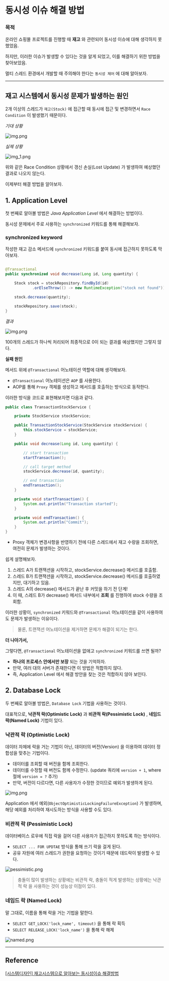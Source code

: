 # 동시성 이슈 해결 방법

### 목적

온라인 쇼핑몰 프로젝트를 진행할 때 **재고** 와 관련되어 동시성 이슈에 대해 생각하지 못했었음.

하지만, 이러한 이슈가 발생할 수 있다는 것을 알게 되었고, 이를 해결하기 위한 방법을 찾아보았음.

멀티 스레드 환경에서 개발할 때 주의해야 한다는 `동시성 제어` 에 대해 알아보자.

---

## 재고 시스템에서 동시성 문제가 발생하는 원인

2개 이상의 스레드가 `재고(Stock)` 에 접근할 때 동시에 접근 및 변경하면서 `Race Condition` 이 발생했기 때문이다.

_기대 상황_

![img.png](img/expected.png)

_실제 상황_

![img_1.png](img/real.png)

위와 같은 Race Condition 상황에서 갱신 손실(Lost Update) 가 발생하여 예상했던 결과로 나오지 않는다.

이제부터 해결 방법을 알아보자.

## 1. Application Level

첫 번째로 알아볼 방법은 _Java Application Level_ 에서 해결하는 방법이다.

동시성 문제에서 주로 사용하는 `synchronized` 키워드를 통해 해결해보자.

### synchronized keyword

작성한 재고 감소 메서드에 `synchronized` 키워드를 붙여 동시에 접근하지 못하도록 막아보자.

```java

@Transactional
public synchronized void decrease(Long id, Long quantity) {

    Stock stock = stockRepository.findById(id)
            .orElseThrow(() -> new RuntimeException("stock not found"));

    stock.decrease(quantity);

    stockRepository.save(stock);
}
```

_결과_

![img.png](img/result1.png)

100개의 스레드가 하나씩 처리되어 최종적으로 0이 되는 결과를 예상했지만 그렇지 않다.

**실패 원인**

메서드 위에 `@Transactional` 어노테이션 역할에 대해 생각해보자.

- `@Transactional` 어노테이션은 `AOP` 를 사용한다.
- AOP를 통해 `Proxy` 객체를 생성하고 메서드를 호출하는 방식으로 동작한다.

이러한 방식을 코드로 표현해보자면 다음과 같다.

```java
public class TransactionStockService {

    private StockService stockService;

    public TransactionStockService(StockService stockService) {
        this.stockService = stockService;
    }

    public void decrease(Long id, Long quantity) {

        // start transaction
        startTransaction();

        // call target method
        stockService.decrease(id, quantity);

        // end transaction
        endTransaction();
    }

    private void startTransaction() {
        System.out.println("Transaction started");
    }

    private void endTransaction() {
        System.out.println("Commit");
    }
}
```

- Proxy 객체가 변경사항을 반영하기 전에 다른 스레드에서 재고 수량을 조회하면, 여전히 문제가 발생하는 것이다.

쉽게 설명해보자.

1. 스레드 A가 트랜잭션을 시작하고, stockService.decrease() 메서드를 호출함.
2. 스레드 B가 트랜잭션을 시작하고, stockService.decrease() 메서드를 호출하였지만, 대기하고 있음.
3. 스레드 A의 decrease() 메서드가 끝난 후 커밋을 하기 전 단계!
4. 이 때, 스레드 B가 decrease() 메서드 내부에서 **조회** 를 진행하여 stock 수량을 조회함.

이러한 상황이, `synchronized` 키워드와 `@Transactional` 어노테이션을 같이 사용하여도 문제가 발생하는 이유이다.

> 물론, 트랜잭션 어노테이션을 제거하면 문제가 해결이 되기는 한다.

**더 나아가서,**

그렇다면, `@Transactional` 어노테이션을 없애고 `synchronized` 키워드를 쓰면 될까?

- **하나의 프로세스 안에서만 보장** 되는 것을 기억하자.
- 만약, 여러 대의 서버가 존재한다면 이 방법은 적합하지 않다.
- 즉, Application Level 에서 해결 방안을 찾는 것은 적합하지 않아 보인다.

## 2. Database Lock

두 번째로 알아볼 방법은, `Database Lock` 기법을 사용하는 것이다.

대표적으로, **낙관적 락(Optimistic Lock)** 과 **비관적 락(Pessimistic Lock)** , **네임드 락(Named Lock)** 기법이 있다.

### 낙관적 락 (Optimistic Lock)

데이터 자체에 락을 거는 기법이 아닌, 데이터의 버전(Version) 을 이용하여 데이터 정합성을 맞추는 기법이다.

- 데이터를 조회할 때 버전을 함께 조회한다.
- 데이터를 수정할 때 버전도 함께 수정한다. (update 쿼리에 `version + 1`, where 절에 `version = ?` 추가)
- 만약, 버전이 다르다면, 다른 사용자가 수정한 것이므로 예외가 발생하게 된다.

![img.png](img/optimistic.png)

Application 에서 예외(`ObjectOptimisticLockingFailureException`) 가 발생하며, 해당 예외를 처리하여 재시도하는 방식을 사용할 수도 있다.

### 비관적 락 (Pessimistic Lock)

데이터베이스 로우에 직접 락을 걸어 다른 사용자가 접근하지 못하도록 하는 방식이다.

- `SELECT ... FOR UPDTAE` 방식을 통해 쓰기 락을 걸게 된다.
- 공유 자원에 여러 스레드가 권한을 요청하는 것이기 때문에 데드락이 발생할 수 있다.

![pessimistic.png](img/pessimistic.png)

> 충돌이 많이 발생하는 상황에는 비관적 락, 충돌이 적게 발생하는 상황에는 낙관적 락 을 사용하는 것이 성능상 이점이 있다.

### 네임드 락 (Named Lock)

말 그대로, 이름을 통해 락을 거는 기법을 말한다.

- `SELECT GET_LOCK('lock_name', timeout)` 을 통해 락 획득
- `SELECT RELEASE_LOCK('lock_name')` 을 통해 락 해제

![named.png](img/named.png)

---

## Reference

[[시스템디자인] 재고시스템으로 알아보는 동시성이슈 해결방법](https://nooblette.tistory.com/entry/%EC%8B%9C%EC%8A%A4%ED%85%9C-%EB%94%94%EC%9E%90%EC%9D%B8-%EC%9E%AC%EA%B3%A0%EC%8B%9C%EC%8A%A4%ED%85%9C%EC%9C%BC%EB%A1%9C-%EC%95%8C%EC%95%84%EB%B3%B4%EB%8A%94-%EB%8F%99%EC%8B%9C%EC%84%B1%EC%9D%B4%EC%8A%88-%ED%95%B4%EA%B2%B0%EB%B0%A9%EB%B2%95-13-%EB%AC%B8%EC%A0%9C-%EC%9D%B8%EC%8B%9D%EA%B3%BC-Application-Level%EB%A1%9C-%ED%95%B4%EA%B2%B0%ED%95%98%EA%B8%B0)
